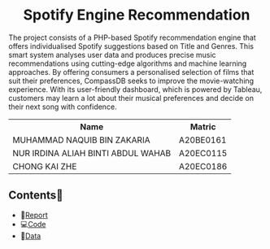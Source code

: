 
<h1 align='center'>Spotify Engine Recommendation</h1>
The project consists of a PHP-based Spotify recommendation engine that offers individualised Spotify suggestions based on Title and Genres. This smart system analyses user data and produces precise music recommendations using cutting-edge algorithms and machine learning approaches. By offering consumers a personalised selection of films that suit their preferences, CompassDB seeks to improve the movie-watching experience. With its user-friendly dashboard, which is powered by Tableau, customers may learn a lot about their musical preferences and decide on their next song with confidence.



<table align='center'>
  <tr>
    <th>Name</th>
    <th>Matric</th>
  </tr>
  <tr>
    <td>MUHAMMAD NAQUIB BIN ZAKARIA</td>
    <td>A20BE0161</td>
  </tr>
  <tr>
    <td>NUR IRDINA ALIAH BINTI ABDUL WAHAB</td>
    <td>A20EC0115</td>
  </tr>  
   <tr>
    <td>CHONG KAI ZHE</td>
    <td>A20EC0186</td>
  </tr>  
</table>


## Contents📝
- 📑[Report](https://github.com/drshahizan/special-topic-data-engineering/blob/main/project/submission/ZytrecDB/report.md)
- 💻[Code](https://github.com/drshahizan/special-topic-data-engineering/tree/main/project/submission/ZytrecDB/Final%20Project)
- 📂[Data](https://drive.google.com/drive/folders/148z_uxc7EIpxX8uwr_rrIJKasCTE8w9F?usp=sharing)

